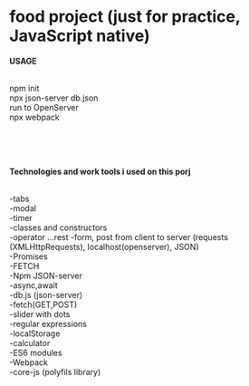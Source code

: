 # food project (just for practice, JavaScript native)

<b>USAGE</b><br><br>

npm init <br>
npx json-server db.json <br>
run to OpenServer <br>
npx webpack <br>

<br><br><br>

 <b>Technologies and work tools i used on this porj </b><br><br>
 
-tabs<br>
-modal<br>
-timer<br>
-classes and constructors<br>
-operator ...rest 
-form, post from client to server  (requests (XMLHttpRequests), localhost(openserver), JSON)<br>
-Promises<br>
-FETCH<br>
-Npm JSON-server<br>
-async,await<br>
-db.js (json-server)<br>
-fetch(GET,POST)<br>
-slider with dots<br>
-regular expressions<br>
-localStorage<br>
-calculator<br>
-ES6 modules<br>
-Webpack<br>
-core-js (polyfils library)<br>
